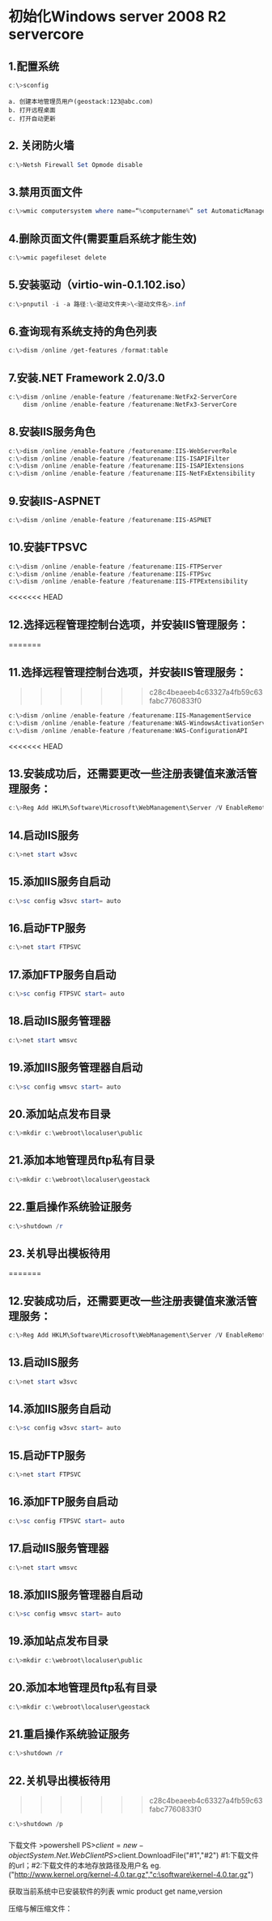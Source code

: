# 初始化Windows server 2008 R2 servercore
## 1.配置系统
```powershell
c:\>sconfig
```
    a. 创建本地管理员用户(geostack:123@abc.com)
    b. 打开远程桌面
    c. 打开自动更新

## 2. 关闭防火墙
```powershell
c:\>Netsh Firewall Set Opmode disable
```
## 3.禁用页面文件
```powershell
c:\>wmic computersystem where name=“%computername%” set AutomaticManagedPagefile=False
```	
## 4.删除页面文件(需要重启系统才能生效)
```powershell
c:\>wmic pagefileset delete
```	
## 5.安装驱动（virtio-win-0.1.102.iso）
```powershell
c:\>pnputil -i -a 路径:\<驱动文件夹>\<驱动文件名>.inf
```
## 6.查询现有系统支持的角色列表
```powershell
c:\>dism /online /get-features /format:table
```
## 7.安装.NET Framework 2.0/3.0
```powershell
c:\>dism /online /enable-feature /featurename:NetFx2-ServerCore
	dism /online /enable-feature /featurename:NetFx3-ServerCore
```
## 8.安装IIS服务角色
```powershell
c:\>dism /online /enable-feature /featurename:IIS-WebServerRole
c:\>dism /online /enable-feature /featurename:IIS-ISAPIFilter
c:\>dism /online /enable-feature /featurename:IIS-ISAPIExtensions
c:\>dism /online /enable-feature /featurename:IIS-NetFxExtensibility
```
## 9.安装IIS-ASPNET
```powershell
c:\>dism /online /enable-feature /featurename:IIS-ASPNET
```
## 10.安装FTPSVC
```powershell
c:\>dism /online /enable-feature /featurename:IIS-FTPServer
c:\>dism /online /enable-feature /featurename:IIS-FTPSvc
c:\>dism /online /enable-feature /featurename:IIS-FTPExtensibility
```
<<<<<<< HEAD
## 12.选择远程管理控制台选项，并安装IIS管理服务：
=======
## 11.选择远程管理控制台选项，并安装IIS管理服务：
>>>>>>> c28c4beaeeb4c63327a4fb59c63fabc7760833f0
```powershell
c:\>dism /online /enable-feature /featurename:IIS-ManagementService
c:\>dism /online /enable-feature /featurename:WAS-WindowsActivationService
c:\>dism /online /enable-feature /featurename:WAS-ConfigurationAPI
```
<<<<<<< HEAD
## 13.安装成功后，还需要更改一些注册表键值来激活管理服务：
```powershell
c:\>Reg Add HKLM\Software\Microsoft\WebManagement\Server /V EnableRemoteManagement /T REG_DWORD /D 1
```
## 14.启动IIS服务
```powershell
c:\>net start w3svc
```
## 15.添加IIS服务自启动
```powershell
c:\>sc config w3svc start= auto
```
## 16.启动FTP服务
```powershell
c:\>net start FTPSVC
```
## 17.添加FTP服务自启动
```powershell
c:\>sc config FTPSVC start= auto
```
## 18.启动IIS服务管理器
```powershell
c:\>net start wmsvc
```
## 19.添加IIS服务管理器自启动
```powershell
c:\>sc config wmsvc start= auto
```
## 20.添加站点发布目录
```powershell
c:\>mkdir c:\webroot\localuser\public
```
## 21.添加本地管理员ftp私有目录
```powershell
c:\>mkdir c:\webroot\localuser\geostack
```
## 22.重启操作系统验证服务
```powershell
c:\>shutdown /r
```
## 23.关机导出模板待用
=======
## 12.安装成功后，还需要更改一些注册表键值来激活管理服务：
```powershell
c:\>Reg Add HKLM\Software\Microsoft\WebManagement\Server /V EnableRemoteManagement /T REG_DWORD /D 1
```
## 13.启动IIS服务
```powershell
c:\>net start w3svc
```
## 14.添加IIS服务自启动
```powershell
c:\>sc config w3svc start= auto
```
## 15.启动FTP服务
```powershell
c:\>net start FTPSVC
```
## 16.添加FTP服务自启动
```powershell
c:\>sc config FTPSVC start= auto
```
## 17.启动IIS服务管理器
```powershell
c:\>net start wmsvc
```
## 18.添加IIS服务管理器自启动
```powershell
c:\>sc config wmsvc start= auto
```
## 19.添加站点发布目录
```powershell
c:\>mkdir c:\webroot\localuser\public
```
## 20.添加本地管理员ftp私有目录
```powershell
c:\>mkdir c:\webroot\localuser\geostack
```
## 21.重启操作系统验证服务
```powershell
c:\>shutdown /r
```
## 22.关机导出模板待用
>>>>>>> c28c4beaeeb4c63327a4fb59c63fabc7760833f0
```powershell
c:\>shutdown /p
```

#####
下载文件
	  >powershell
	PS>$client = new-object System.Net.WebClient
	PS>$client.DownloadFile("#1","#2")
		#1:下载文件的url；#2:下载文件的本地存放路径及用户名
		eg.("http://www.kernel.org/kernel-4.0.tar.gz","c:\software\kernel-4.0.tar.gz")

获取当前系统中已安装软件的列表
	wmic product get name,version

压缩与解压缩文件：
